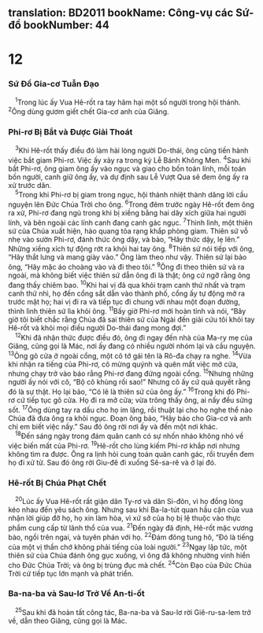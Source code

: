 translation: BD2011
bookName: Công-vụ các Sứ-đồ 
bookNumber: 44
-------

<div class="title"><h1>12</h1><h3>Sứ Ðồ Gia-cơ Tuẫn Ðạo</h3></div>
<span class="verse cong_12_1"> <sup>1</sup>Trong lúc ấy Vua Hê-rốt ra tay hãm hại một số người trong hội thánh. </span>
<span class="verse cong_12_2"><sup>2</sup>Ông dùng gươm giết chết Gia-cơ anh của Giăng.<br/></span>
<div class="title"><h3>Phi-rơ Bị Bắt và Ðược Giải Thoát</h3></div>
<span class="verse cong_12_3"> <sup>3</sup>Khi Hê-rốt thấy điều đó làm hài lòng người Do-thái, ông cũng tiến hành việc bắt giam Phi-rơ. Việc ấy xảy ra trong kỳ Lễ Bánh Không Men. </span>
<span class="verse cong_12_4"><sup>4</sup>Sau khi bắt Phi-rơ, ông giam ông ấy vào ngục và giao cho bốn toán lính, mỗi toán bốn người, canh giữ ông ấy, và dự định sau Lễ Vượt Qua sẽ đem ông ấy ra xử trước dân.<br/></span>
<span class="verse cong_12_5"> <sup>5</sup>Trong khi Phi-rơ bị giam trong ngục, hội thánh nhiệt thành dâng lời cầu nguyện lên Ðức Chúa Trời cho ông. </span>
<span class="verse cong_12_6"><sup>6</sup>Trong đêm trước ngày Hê-rốt đem ông ra xử, Phi-rơ đang ngủ trong khi bị xiềng bằng hai dây xích giữa hai người lính, và bên ngoài các lính canh đang canh gác ngục. </span>
<span class="verse cong_12_7"><sup>7</sup>Thình lình, một thiên sứ của Chúa xuất hiện, hào quang tỏa rạng khắp phòng giam. Thiên sứ vỗ nhẹ vào sườn Phi-rơ, đánh thức ông dậy, và bảo, “Hãy thức dậy, lẹ lên.” Những xiềng xích tự động rớt ra khỏi hai tay ông. </span>
<span class="verse cong_12_8"><sup>8</sup>Thiên sứ nói tiếp với ông, “Hãy thắt lưng và mang giày vào.” Ông làm theo như vậy. Thiên sứ lại bảo ông, “Hãy mặc áo choàng vào và đi theo tôi.” </span>
<span class="verse cong_12_9"><sup>9</sup>Ông đi theo thiên sứ và ra ngoài, mà không biết việc thiên sứ dẫn ông đi là thật; ông cứ ngỡ rằng ông đang thấy chiêm bao. </span>
<span class="verse cong_12_10"><sup>10</sup>Khi hai vị đã qua khỏi trạm canh thứ nhất và trạm canh thứ nhì, họ đến cổng sắt dẫn vào thành phố, cổng ấy tự động mở ra trước mặt họ; hai vị đi ra và tiếp tục đi chung với nhau một đoạn đường, thình lình thiên sứ lìa khỏi ông. </span>
<span class="verse cong_12_11"><sup>11</sup>Bấy giờ Phi-rơ mới hoàn tỉnh và nói, “Bây giờ tôi biết chắc rằng Chúa đã sai thiên sứ của Ngài đến giải cứu tôi khỏi tay Hê-rốt và khỏi mọi điều người Do-thái đang mong đợi.”<br/></span>
<span class="verse cong_12_12"> <sup>12</sup>Khi đã nhận thức được điều đó, ông đi ngay đến nhà của Ma-ry mẹ của Giăng, cũng gọi là Mác, nơi ấy đang có nhiều người nhóm lại và cầu nguyện. </span>
<span class="verse cong_12_13"><sup>13</sup>Ông gõ cửa ở ngoài cổng, một cô tớ gái tên là Rô-đa chạy ra nghe. </span>
<span class="verse cong_12_14"><sup>14</sup>Vừa khi nhận ra tiếng của Phi-rơ, cô mừng quýnh và quên mất việc mở cửa, nhưng chạy trở vào báo rằng Phi-rơ đang đứng ngoài cổng. </span>
<span class="verse cong_12_15"><sup>15</sup>Nhưng những người ấy nói với cô, “Bộ cô khùng rồi sao!” Nhưng cô ấy cứ quả quyết rằng đó là sự thật. Họ lại bảo, “Có lẽ là thiên sứ của ông ấy.” </span>
<span class="verse cong_12_16"><sup>16</sup>Trong khi đó Phi-rơ cứ tiếp tục gõ cửa. Họ đi ra mở cửa; vừa trông thấy ông, ai nấy đều sửng sốt. </span>
<span class="verse cong_12_17"><sup>17</sup>Ông dùng tay ra dấu cho họ im lặng, rồi thuật lại cho họ nghe thể nào Chúa đã đưa ông ra khỏi ngục. Ðoạn ông bảo, “Hãy báo cho Gia-cơ và anh chị em biết việc nầy.” Sau đó ông rời nơi ấy và đến một nơi khác.<br/></span>
<span class="verse cong_12_18"> <sup>18</sup>Ðến sáng ngày trong đám quân canh có sự nhốn nháo không nhỏ về việc biến mất của Phi-rơ. </span>
<span class="verse cong_12_19"><sup>19</sup>Hê-rốt cho lùng kiếm Phi-rơ khắp nơi nhưng không tìm ra được. Ông ra lịnh hỏi cung toán quân canh gác, rồi truyền đem họ đi xử tử. Sau đó ông rời Giu-đê đi xuống Sê-sa-rê và ở lại đó.<br/></span>
<div class="title"><h3>Hê-rốt Bị Chúa Phạt Chết</h3></div>
<span class="verse cong_12_20"> <sup>20</sup>Lúc ấy Vua Hê-rốt rất giận dân Ty-rơ và dân Si-đôn, vì họ đồng lòng kéo nhau đến yêu sách ông. Nhưng sau khi Ba-la-tút quan hầu cận của vua nhận lời giúp đỡ họ, họ xin làm hòa, vì xứ sở của họ bị lệ thuộc vào thực phẩm cung cấp từ lãnh thổ của vua. </span>
<span class="verse cong_12_21"><sup>21</sup>Ðến ngày đã định, Hê-rốt mặc vương bào, ngồi trên ngai, và tuyên phán với họ. </span>
<span class="verse cong_12_22"><sup>22</sup>Ðám đông tung hô, “Ðó là tiếng của một vị thần chớ không phải tiếng của loài người.” </span>
<span class="verse cong_12_23"><sup>23</sup>Ngay lập tức, một thiên sứ của Chúa đánh ông gục xuống, vì ông đã không nhường vinh hiển cho Ðức Chúa Trời; và ông bị trùng đục mà chết. </span>
<span class="verse cong_12_24"><sup>24</sup>Còn Ðạo của Ðức Chúa Trời cứ tiếp tục lớn mạnh và phát triển.<br/></span>
<div class="title"><h3>Ba-na-ba và Sau-lơ Trở Về An-ti-ốt</h3></div>
<span class="verse cong_12_25"> <sup>25</sup>Sau khi đã hoàn tất công tác, Ba-na-ba và Sau-lơ rời Giê-ru-sa-lem trở về, dẫn theo Giăng, cũng gọi là Mác.<br/></span>
